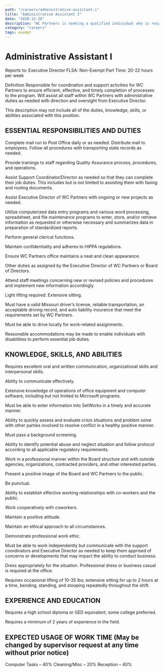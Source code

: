 ```yaml
---
path: "/careers/administrative-assistant-i"
title: "Administrative Assistant I"
date: "2020-12-28"
description: "WC Partners is seeking a qualified individual who is responsible for coordination and support activities for WC Partners to ensure efficient, effective, and timely completion of processes to the program. Will assist all staff within WC Partners with administrative duties as needed with direction and oversight from Executive Director."
category: "careers"
tags: exempt
---
```


# Administrative Assistant I

Reports to: Executive Director
FLSA: Non-Exempt
Part Time: 20-22 hours per week

Definition
Responsible for coordination and support activities for WC Partners to ensure efficient, effective, and timely completion of processes to the program. Will assist all staff within WC Partners with administrative duties as needed with direction and oversight from Executive Director.

This description may not include all of the duties, knowledge, skills, or abilities associated with this position.

## ESSENTIAL RESPONSIBILITIES AND DUTIES

Complete mail run to Post Office daily or as needed. Distribute mail to employees. Follow all procedures with transporting state records as needed.

Provide trainings to staff regarding Quality Assurance process, procedures, and operations.

Assist Support Coordinator/Director as needed so that they can complete their job duties. This includes but is not limited to assisting them with faxing and routing documents.

Assist Executive Director of WC Partners with ongoing or new projects as needed.

Utilize computerized data entry programs and various word processing, spreadsheet, and file maintenance programs to enter, store, and/or retrieve information as requested or otherwise necessary and summarizes data in preparation of standardized reports.

Perform general clerical functions.

Maintain confidentiality and adheres to HIPPA regulations.

Ensure WC Partners office maintains a neat and clean appearance.

Other duties as assigned by the Executive Director of WC Partners or Board of Directors.

Attend staff meetings concerning new or revised policies and procedures and implement new information accordingly.

Light lifting required. Extensive sitting.

Must have a valid Missouri driver’s license, reliable transportation, an acceptable driving record, and auto liability insurance that meet the requirements set by WC Partners.

Must be able to drive locally for work-related assignments.

Reasonable accommodations may be made to enable individuals with disabilities to perform essential job duties.

## KNOWLEDGE, SKILLS, AND ABILITIES

Requires excellent oral and written communication, organizational skills and interpersonal skills.

Ability to communicate effectively.

Extensive knowledge of operations of office equipment and computer software, including but not limited to Microsoft programs.

Must be able to enter information into SetWorks in a timely and accurate manner.

Ability to quickly assess and evaluate crisis situations and problem solve with other parties involved to resolve conflict in a healthy positive manner.

Must pass a background screening.

Ability to identify potential abuse and neglect situation and follow protocol according to all applicable regulatory requirements.

Work in a professional manner within the Board structure and with outside agencies, organizations, contracted providers, and other interested parties.

Present a positive image of the Board and WC Partners to the public.

Be punctual.

Ability to establish effective working relationships with co-workers and the public.

Work cooperatively with coworkers.

Maintain a positive attitude.

Maintain an ethical approach to all circumstances.

Demonstrate professional work ethic.

Must be able to work independently but communicate with the support coordinators and Executive Director as needed to keep them apprised of concerns or developments that may impact the ability to conduct business.

Dress appropriately for the situation. Professional dress or business casual is required at the office.

Requires occasional lifting of 10-35 lbs; extensive sitting for up to 2 hours at a time, bending, standing, and stooping repeatedly throughout the shift.

## EXPERIENCE AND EDUCATION

Requires a high school diploma or GED equivalent; some college preferred.

Requires a minimum of 2 years of experience in the field.

## EXPECTED USAGE OF WORK TIME (May be changed by supervisor request at any time without prior notice)

Computer Tasks – 40%
Cleaning/Misc – 20%
Reception – 40%
